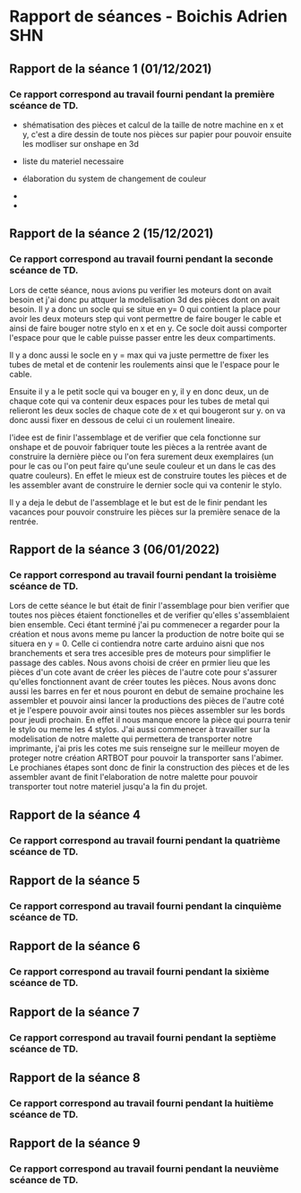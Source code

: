 # Rapport de séances  - Boichis Adrien SHN

## Rapport de la séance 1 (01/12/2021)

### Ce rapport correspond au travail fourni pendant la première scéance de TD.


- shématisation des pièces et calcul de la taille de notre machine en x et y, c'est a dire dessin de toute nos pièces sur papier pour pouvoir ensuite les modliser sur onshape en 3d 


- liste du materiel necessaire 
- élaboration du system de changement de couleur 
- 
- 


## Rapport de la séance 2 (15/12/2021)
### Ce rapport correspond au travail fourni pendant la seconde scéance de TD.

Lors de cette séance, nous avions pu verifier les moteurs dont on avait besoin et j'ai donc pu attquer la modelisation 3d des pièces dont on avait besoin. Il y a donc un socle qui se situe en y= 0 qui contient la place pour avoir les deux moteurs step qui vont permettre de faire bouger le cable et ainsi de faire bouger notre stylo en x et en y. Ce socle doit aussi comporter l'espace pour que le cable puisse passer entre les deux compartiments. 

Il y a donc aussi le socle en y = max qui va juste permettre de fixer les tubes de metal et de contenir les roulements ainsi que le l'espace pour le cable.

Ensuite il y a le petit socle qui va bouger en y, il y en donc deux, un de chaque cote qui va contenir deux espaces pour les tubes de metal qui relieront les deux socles de chaque cote de x et qui bougeront sur y. on va donc aussi fixer en dessous de celui ci un roulement lineaire. 

l'idee est de finir l'assemblage et de verifier que cela fonctionne sur onshape et de pouvoir fabriquer toute les pièces a la rentrée avant de construire la dernière pièce ou l'on fera surement deux exemplaires (un pour le cas ou l'on peut faire qu'une seule couleur et un dans le cas des quatre couleurs). En effet le mieux est de construire toutes les pièces et de les assembler avant de construire le dernier socle qui va contenir le stylo. 

Il y a deja le debut de l'assemblage et le but est de le finir pendant les vacances pour pouvoir construire les pièces sur la première senace de la rentrée.  








## Rapport de la séance 3 (06/01/2022)
### Ce rapport correspond au travail fourni pendant la troisième scéance de TD.

Lors de cette séance le but était de finir l'assemblage pour bien verifier que toutes nos pièces étaient fonctionelles et de verifier qu'elles s'assemblaient bien ensemble. Ceci étant terminé j'ai pu commenecer a regarder pour la création et nous avons meme pu lancer la production de notre boite qui se situera en y = 0. Celle ci contiendra notre carte arduino aisni que nos branchements et sera tres accesible pres de moteurs pour simplifier le passage des cables. Nous avons choisi de créer en prmier lieu que les pièces d'un cote avant de créer les pièces de l'autre cote pour s'assurer qu'elles fonctionnent avant de créer toutes les pièces. Nous avons donc aussi les barres en fer et nous pouront en debut de semaine prochaine les assembler et pouvoir ainsi lancer la productions des pièces de l'autre coté et je l'espere pouvoir avoir ainsi toutes nos pièces assembler sur les bords pour jeudi prochain. En effet il nous manque encore la pièce qui pourra tenir le stylo ou meme les 4 stylos. J'ai aussi commenecer à travailler sur la modelisation de notre malette qui permettera de transporter notre imprimante, j'ai pris les cotes me suis renseigne sur le meilleur moyen de proteger notre création ARTBOT pour pouvoir la transporter sans l'abimer. 
Le prochianes étapes sont donc de finir la construction des pièces et de les assembler avant de finit l'elaboration de notre malette pour pouvoir transporter tout notre materiel jusqu'a la fin du projet. 





## Rapport de la séance 4
### Ce rapport correspond au travail fourni pendant la quatrième scéance de TD.



## Rapport de la séance 5
### Ce rapport correspond au travail fourni pendant la cinquième scéance de TD.



## Rapport de la séance 6
### Ce rapport correspond au travail fourni pendant la sixième scéance de TD.



## Rapport de la séance 7
### Ce rapport correspond au travail fourni pendant la septième scéance de TD.



## Rapport de la séance 8
### Ce rapport correspond au travail fourni pendant la huitième scéance de TD.



## Rapport de la séance 9
### Ce rapport correspond au travail fourni pendant la neuvième scéance de TD.


